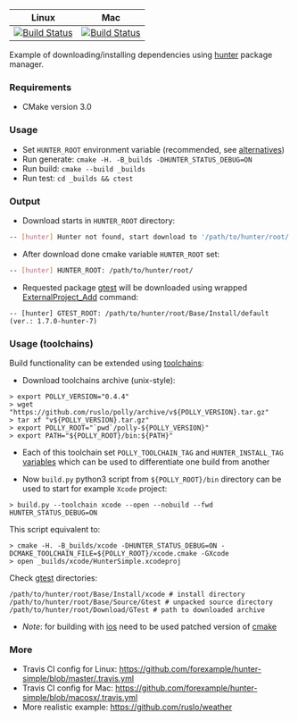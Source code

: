 | Linux                           | Mac                             |
|---------------------------------|---------------------------------|
| [![Build Status][master]][repo] | [![Build Status][macosx]][repo] |

Example of downloading/installing dependencies using [hunter][1] package manager.

### Requirements

* CMake version 3.0

### Usage

* Set `HUNTER_ROOT` environment variable (recommended, see [alternatives][2])
* Run generate: `cmake -H. -B_builds -DHUNTER_STATUS_DEBUG=ON`
* Run build: `cmake --build _builds`
* Run test: `cd _builds && ctest`

### Output

* Download starts in `HUNTER_ROOT` directory:
```bash
-- [hunter] Hunter not found, start download to '/path/to/hunter/root/' ...
```

* After download done cmake variable `HUNTER_ROOT` set:
```bash
-- [hunter] HUNTER_ROOT: /path/to/hunter/root/
```

* Requested package [gtest][3] will be downloaded using wrapped [ExternalProject_Add][4] command:
```
-- [hunter] GTEST_ROOT: /path/to/hunter/root/Base/Install/default (ver.: 1.7.0-hunter-7)
```

### Usage (toolchains)

Build functionality can be extended using [toolchains][5]:

* Download toolchains archive (unix-style):
```
> export POLLY_VERSION="0.4.4"
> wget "https://github.com/ruslo/polly/archive/v${POLLY_VERSION}.tar.gz"
> tar xf "v${POLLY_VERSION}.tar.gz"
> export POLLY_ROOT="`pwd`/polly-${POLLY_VERSION}"
> export PATH="${POLLY_ROOT}/bin:${PATH}"
```
* Each of this toolchain set `POLLY_TOOLCHAIN_TAG` and `HUNTER_INSTALL_TAG` [variables][8]
which can be used to differentiate one build from another

* Now `build.py` python3 script from `${POLLY_ROOT}/bin` directory can be used to start for example `Xcode` project:
```
> build.py --toolchain xcode --open --nobuild --fwd HUNTER_STATUS_DEBUG=ON
```
This script equivalent to:
```
> cmake -H. -B_builds/xcode -DHUNTER_STATUS_DEBUG=ON -DCMAKE_TOOLCHAIN_FILE=${POLLY_ROOT}/xcode.cmake -GXcode
> open _builds/xcode/HunterSimple.xcodeproj
```

Check [gtest][3] directories:
```
/path/to/hunter/root/Base/Install/xcode # install directory
/path/to/hunter/root/Base/Source/Gtest # unpacked source directory
/path/to/hunter/root/Download/GTest # path to downloaded archive
```

* *Note*: for building with [ios][6] need to be used patched version of [cmake][7]

### More

* Travis CI config for Linux: https://github.com/forexample/hunter-simple/blob/master/.travis.yml
* Travis CI config for Mac: https://github.com/forexample/hunter-simple/blob/macosx/.travis.yml
* More realistic example: https://github.com/ruslo/weather

[master]: https://travis-ci.org/forexample/hunter-simple.svg?branch=master
[macosx]: https://travis-ci.org/forexample/hunter-simple.svg?branch=macosx
[repo]: https://travis-ci.org/forexample/hunter-simple
[1]: https://github.com/ruslo/hunter
[2]: https://github.com/hunter-packages/gate#effects
[3]: https://github.com/ruslo/hunter/wiki/Packages#gtest
[4]: http://www.cmake.org/cmake/help/v3.0/module/ExternalProject.html
[5]: https://github.com/ruslo/polly#toolchains
[6]: https://github.com/ruslo/polly/wiki/Toolchain-list#ios
[7]: https://github.com/ruslo/CMake/releases/tag/v3.0.0-ios-universal
[8]: https://github.com/ruslo/polly/blob/98254bccacbf752e4375c71476ba65ab3a1f01d4/utilities/polly_common.cmake#L36
